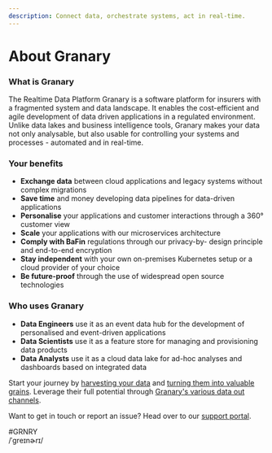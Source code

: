 ```yaml
---
description: Connect data, orchestrate systems, act in real-time.
---
```


# About Granary

### What is Granary&#x20;

The Realtime Data Platform Granary is a software platform for insurers with a fragmented system and data landscape. It enables the cost-efficient and agile development of data driven applications in a regulated environment. Unlike data lakes and business intelligence tools, Granary makes your data not only analysable, but also usable for controlling your systems and processes - automated and in real-time.

### Your benefits&#x20;

* **Exchange data** between cloud applications and legacy systems without complex migrations&#x20;
* **Save time** and money developing data pipelines for data-driven applications&#x20;
* **Personalise** your applications and customer interactions through a 360° customer view&#x20;
* **Scale** your applications with our microservices architecture&#x20;
* **Comply with BaFin** regulations through our privacy-by- design principle and end-to-end encryption&#x20;
* **Stay independent** with your own on-premises Kubernetes setup or a cloud provider of your choice&#x20;
* **Be future-proof** through the use of widespread open source technologies

### Who uses Granary

* **Data Engineers** use it as an event data hub for the development of personalised and event-driven applications
* **Data Scientists** use it as a feature store for managing and provisioning data products
* **Data Analysts** use it as a cloud data lake for ad-hoc analyses and dashboards based on integrated data

Start your journey by [harvesting your data](learning-grnry-1/data-in/) and [turning them into valuable grains](learning-grnry-1/using-data-in-granary/). Leverage their full potential through [Granary's various data out channels](learning-grnry-1/get-data-out-of-granary/).

Want to get in touch or report an issue? Head over to our [support portal](https://syncier-analytics.freshservice.com).

\#GRNRY\
/ˈɡreɪnɚrɪ/
